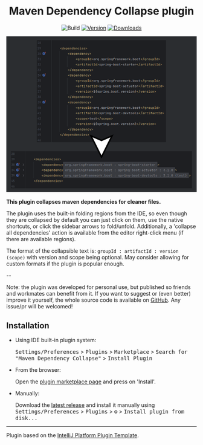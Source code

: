 <div style="text-align: center;">
<h1>Maven Dependency Collapse plugin</h1>

![Build](https://github.com/TrianguloY/mavenDependencyCollapse/workflows/Build/badge.svg)
[![Version](https://img.shields.io/jetbrains/plugin/v/22423.svg)](https://plugins.jetbrains.com/plugin/22423)
[![Downloads](https://img.shields.io/jetbrains/plugin/d/22423.svg)](https://plugins.jetbrains.com/plugin/22423)

![pre-post](pre-post.png)

</div>

<!-- Plugin description -->
**This plugin collapses maven dependencies for cleaner files.**

The plugin uses the built-in folding regions from the IDE, so even though they are collapsed by default you can just click on them, use the native shortcuts, or click the sidebar arrows to fold/unfold. Additionally, a 'collapse all dependencies' action is available from the editor right-click menu (if there are available regions).

The format of the collapsible text is: ` groupId : artifactId : version (scope) ` with version and scope being optional. May consider allowing for custom formats if the plugin is popular enough.

--

Note: the plugin was developed for personal use, but published so friends and workmates can benefit from it. If you want to suggest or (even better) improve it yourself, the whole source code is available on [GitHub](https://github.com/TrianguloY/mavenDependencyCollapse). Any issue/pr will be welcomed!
<!-- Plugin description end -->

## Installation

- Using IDE built-in plugin system:
  
  <kbd>Settings/Preferences</kbd> > <kbd>Plugins</kbd> > <kbd>Marketplace</kbd> > <kbd>Search for "Maven Dependency Collapse"</kbd> >
  <kbd>Install Plugin</kbd>


- From the browser:

  Open the [plugin marketplace page](https://plugins.jetbrains.com/plugin/22423-maven-dependency-collapse) and press on 'Install'.

  
- Manually:

  Download the [latest release](https://github.com/TrianguloY/mavenDependencyCollapse/releases/latest) and install it manually using
  <kbd>Settings/Preferences</kbd> > <kbd>Plugins</kbd> > <kbd>⚙️</kbd> > <kbd>Install plugin from disk...</kbd>

---
Plugin based on the [IntelliJ Platform Plugin Template](https://github.com/JetBrains/intellij-platform-plugin-template).
